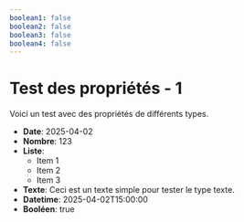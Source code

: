 ```yaml
---
boolean1: false
boolean2: false
boolean3: false
boolean4: false
---
```


# Test des propriétés - 1

Voici un test avec des propriétés de différents types.

- **Date**: 2025-04-02
- **Nombre**: 123
- **Liste**:
  - Item 1
  - Item 2
  - Item 3
- **Texte**: Ceci est un texte simple pour tester le type texte.
- **Datetime**: 2025-04-02T15:00:00
- **Booléen**: true
